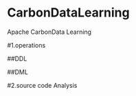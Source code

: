 # CarbonDataLearning
Apache CarbonData Learning

#1.operations


##DDL


##DML


#2.source code Analysis
